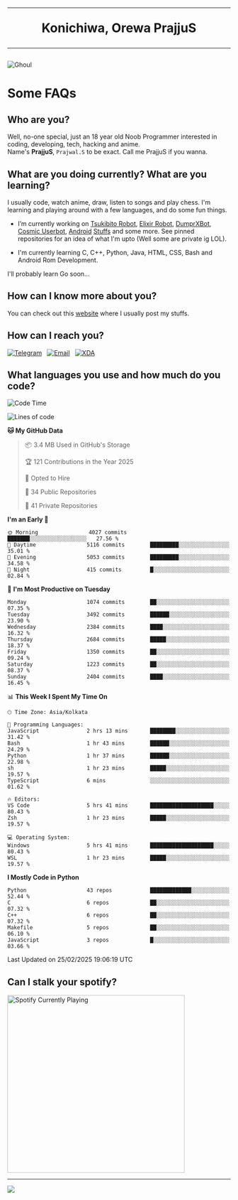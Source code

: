 <h1 align="center"><hr>Konichiwa, Orewa PrajjuS<hr></h1>


<img src="https://telegra.ph/file/6041d22c64479ee5ff802.jpg" alt="Ghoul"/>


<h1>Some FAQs</h1>


<h2>Who are you?</h2>

Well, no-one special, just an 18 year old Noob Programmer interested in coding, developing, tech, hacking and anime.
<br>
Name's <b>PrajjuS</b>, <code>Prajwal.S</code> to be exact. Call me PrajjuS if you wanna.


<h2>What are you doing currently? What are you learning?</h2>

I usually code, watch anime, draw, listen to songs and play chess. I'm learning and playing around with a few languages, and do some fun things.

- I’m currently working on <a href="Https://t.me/PrajjuSAssistantBot">Tsukibito Robot</a>, <a href="https://t.me/projectelixir_bot">Elixir Robot</a>, <a href="https://t.me/DumprXBot">DumprXBot</a>, <a href="https://github.com/SkyLab-Devs/CosmicUserbot">Cosmic Userbot</a>, <a href="https://github.com/Noob-OS">Android</a> <a href="https://github.com/PrajjuS/device_xiaomi_vince">Stuffs</a> and some more. See pinned repositories for an idea of what I'm upto (Well some are private ig LOL).

- I'm currently learning C, C++, Python, Java, HTML, CSS, Bash and Android Rom Development.

I'll probably learn Go soon...


<h2>How can I know more about you?</h2>

You can check out this <a href="https://prajjus.website">website</a> where I usually post my stuffs.


<h2>How can I reach you?</h2>

<a href="https://t.me/PrajjuS"><img src="https://img.shields.io/badge/PrajjuS-2CA5E0?style=flat-square&logo=telegram&logoColor=white" alt="Telegram"/></a>&nbsp;&nbsp;&nbsp;<a href="theprajjus@gmail.com"><img src="https://img.shields.io/badge/theprajjus@gmail.com-D14836?style=flat-square&logo=gmail&logoColor=white" alt="Email"/></a>&nbsp;&nbsp;&nbsp;<a href="https://forum.xda-developers.com/m/prajjus.10388799/"><img src="https://img.shields.io/badge/PrajjuS-F59714?style=flat-square&logo=xda-developers&logoColor=white" alt="XDA"/></a>


<h2>What languages you use and how much do you code?</h2>

<!--START_SECTION:waka-->
![Code Time](http://img.shields.io/badge/Code%20Time-929%20hrs%2043%20mins-blue)

![Lines of code](https://img.shields.io/badge/From%20Hello%20World%20I%27ve%20Written-1.2%20million%20lines%20of%20code-blue)

**🐱 My GitHub Data** 

> 📦 3.4 MB Used in GitHub's Storage 
 > 
> 🏆 121 Contributions in the Year 2025
 > 
> 💼 Opted to Hire
 > 
> 📜 34 Public Repositories 
 > 
> 🔑 41 Private Repositories 
 > 
**I'm an Early 🐤** 

```text
🌞 Morning                4027 commits        ███████░░░░░░░░░░░░░░░░░░   27.56 % 
🌆 Daytime                5116 commits        █████████░░░░░░░░░░░░░░░░   35.01 % 
🌃 Evening                5053 commits        █████████░░░░░░░░░░░░░░░░   34.58 % 
🌙 Night                  415 commits         █░░░░░░░░░░░░░░░░░░░░░░░░   02.84 % 
```
📅 **I'm Most Productive on Tuesday** 

```text
Monday                   1074 commits        ██░░░░░░░░░░░░░░░░░░░░░░░   07.35 % 
Tuesday                  3492 commits        ██████░░░░░░░░░░░░░░░░░░░   23.90 % 
Wednesday                2384 commits        ████░░░░░░░░░░░░░░░░░░░░░   16.32 % 
Thursday                 2684 commits        █████░░░░░░░░░░░░░░░░░░░░   18.37 % 
Friday                   1350 commits        ██░░░░░░░░░░░░░░░░░░░░░░░   09.24 % 
Saturday                 1223 commits        ██░░░░░░░░░░░░░░░░░░░░░░░   08.37 % 
Sunday                   2404 commits        ████░░░░░░░░░░░░░░░░░░░░░   16.45 % 
```


📊 **This Week I Spent My Time On** 

```text
🕑︎ Time Zone: Asia/Kolkata

💬 Programming Languages: 
JavaScript               2 hrs 13 mins       ████████░░░░░░░░░░░░░░░░░   31.42 % 
Bash                     1 hr 43 mins        ██████░░░░░░░░░░░░░░░░░░░   24.29 % 
Python                   1 hr 37 mins        ██████░░░░░░░░░░░░░░░░░░░   22.98 % 
sh                       1 hr 23 mins        █████░░░░░░░░░░░░░░░░░░░░   19.57 % 
TypeScript               6 mins              ░░░░░░░░░░░░░░░░░░░░░░░░░   01.62 % 

🔥 Editors: 
VS Code                  5 hrs 41 mins       ████████████████████░░░░░   80.43 % 
Zsh                      1 hr 23 mins        █████░░░░░░░░░░░░░░░░░░░░   19.57 % 

💻 Operating System: 
Windows                  5 hrs 41 mins       ████████████████████░░░░░   80.43 % 
WSL                      1 hr 23 mins        █████░░░░░░░░░░░░░░░░░░░░   19.57 % 
```

**I Mostly Code in Python** 

```text
Python                   43 repos            █████████████░░░░░░░░░░░░   52.44 % 
C                        6 repos             ██░░░░░░░░░░░░░░░░░░░░░░░   07.32 % 
C++                      6 repos             ██░░░░░░░░░░░░░░░░░░░░░░░   07.32 % 
Makefile                 5 repos             ██░░░░░░░░░░░░░░░░░░░░░░░   06.10 % 
JavaScript               3 repos             █░░░░░░░░░░░░░░░░░░░░░░░░   03.66 % 
```




 Last Updated on 25/02/2025 19:06:19 UTC
<!--END_SECTION:waka-->


<h2>Can I stalk your spotify?</h2>

<a href="https://open.spotify.com/user/cotgk31v4nhw20gs5adb29jq5"><img src="https://spotify-readme-prajjus.vercel.app/api?theme=dark&rainbow=true" alt="Spotify Currently Playing" width="400px"/></a>


<hr>


<img src="https://komarev.com/ghpvc/?username=prajjus&label=Profile%20Views&color=000000&style=flat">
